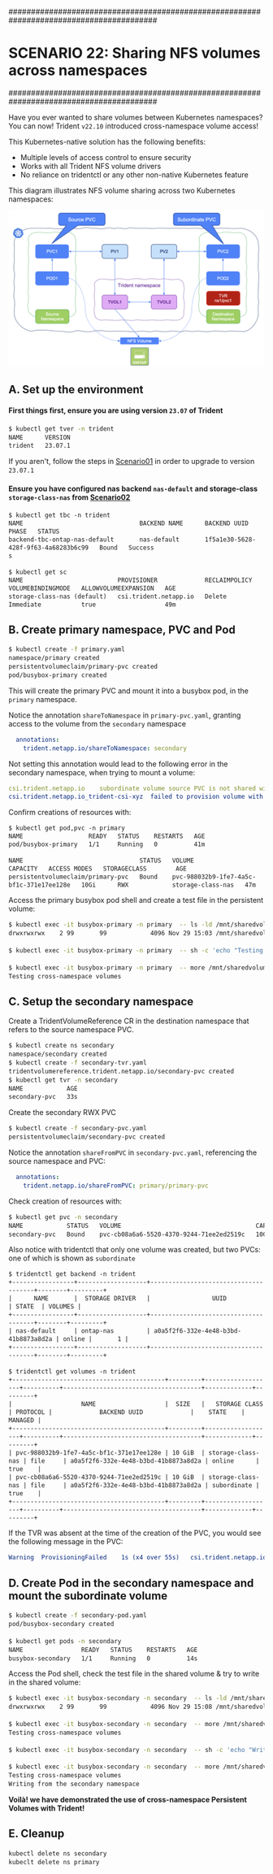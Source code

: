 #########################################################################################
# SCENARIO 22: Sharing NFS volumes across namespaces
#########################################################################################

Have you ever wanted to share volumes between Kubernetes namespaces? You can now! Trident `v22.10` introduced cross-namespace volume access!  

This Kubernetes-native solution has the following benefits:
- Multiple levels of access control to ensure security
- Works with all Trident NFS volume drivers
- No reliance on tridentctl or any other non-native Kubernetes feature


This diagram illustrates NFS volume sharing across two Kubernetes namespaces:
<p align="center"><img src="./Images/scenario22_v2.png"></p>

## A. Set up the environment

#### First things first, ensure you are using version `23.07` of Trident

```sh
$ kubectl get tver -n trident
NAME      VERSION
trident   23.07.1
```
If you aren't, follow the steps in [Scenario01](../Scenario01) in order to upgrade to version `23.07.1`  

#### Ensure you have configured nas backend `nas-default` and storage-class `storage-class-nas` from [Scenario02](../Scenario02)  
```
$ kubectl get tbc -n trident
NAME                                BACKEND NAME      BACKEND UUID                           PHASE   STATUS
backend-tbc-ontap-nas-default       nas-default       1f5a1e30-5628-428f-9f63-4a68283b6c99   Bound   Success
s

$ kubectl get sc
NAME                          PROVISIONER             RECLAIMPOLICY   VOLUMEBINDINGMODE   ALLOWVOLUMEEXPANSION   AGE
storage-class-nas (default)   csi.trident.netapp.io   Delete          Immediate           true                   49m
```


## B. Create primary namespace, PVC and Pod
```bash
$ kubectl create -f primary.yaml
namespace/primary created
persistentvolumeclaim/primary-pvc created
pod/busybox-primary created
```
This will create the primary PVC and mount it into a busybox pod, in the `primary` namespace.

Notice the annotation `shareToNamespace` in `primary-pvc.yaml`, granting access to the volume from the `secondary` namespace
```yaml
  annotations:
    trident.netapp.io/shareToNamespace: secondary
```

Not setting this annotation would lead to the following error in the secondary namespace, when trying to mount a volume:
```yaml
csi.trident.netapp.io    subordinate volume source PVC is not shared with namespace secondary
csi.trident.netapp.io_trident-csi-xyz  failed to provision volume with StorageClass "storage-class-nas": rpc error: code = Unknown desc = subordinate volume source PVC is not shared with namespace secondary
```

 Confirm creations of resources with:

```
$ kubectl get pod,pvc -n primary
NAME                  READY   STATUS    RESTARTS   AGE
pod/busybox-primary   1/1     Running   0          41m

NAME                                STATUS   VOLUME                                     CAPACITY   ACCESS MODES   STORAGECLASS        AGE
persistentvolumeclaim/primary-pvc   Bound    pvc-988032b9-1fe7-4a5c-bf1c-371e17ee128e   10Gi      RWX            storage-class-nas   47m
```

Access the primary busybox pod shell and create a test file in the persistent volume:

```bash
$ kubectl exec -it busybox-primary -n primary  -- ls -ld /mnt/sharedvolume
drwxrwxrwx    2 99       99            4096 Nov 29 15:03 /mnt/sharedvolume

$ kubectl exec -it busybox-primary -n primary  -- sh -c 'echo "Testing cross-namespace volumes" > /mnt/sharedvolume/testfile.txt'

$ kubectl exec -it busybox-primary -n primary  -- more /mnt/sharedvolume/testfile.txt
Testing cross-namespace volumes
```

## C. Setup the secondary namespace

Create a TridentVolumeReference CR in the destination namespace that refers to the source namespace PVC.

```bash
$ kubectl create ns secondary
namespace/secondary created
$ kubectl create -f secondary-tvr.yaml
tridentvolumereference.trident.netapp.io/secondary-pvc created
$ kubectl get tvr -n secondary
NAME            AGE
secondary-pvc   33s
```

Create the secondary RWX PVC

```bash
$ kubectl create -f secondary-pvc.yaml
persistentvolumeclaim/secondary-pvc created
```

Notice the annotation `shareFromPVC` in `secondary-pvc.yaml`, referencing the source namespace and PVC:
```yaml
  annotations:
    trident.netapp.io/shareFromPVC: primary/primary-pvc
```

Check creation of resources with:
```bash
$ kubectl get pvc -n secondary
NAME            STATUS   VOLUME                                     CAPACITY   ACCESS MODES   STORAGECLASS        AGE
secondary-pvc   Bound    pvc-cb08a6a6-5520-4370-9244-71ee2ed2519c   10Gi       RWX            storage-class-nas   5s
```

Also notice with tridentctl that only one volume was created, but two PVCs: one of which is shown as `subordinate`
```
$ tridentctl get backend -n trident
+-----------------+-------------------+--------------------------------------+--------+---------+
|      NAME       |  STORAGE DRIVER   |                 UUID                 | STATE  | VOLUMES |
+-----------------+-------------------+--------------------------------------+--------+---------+
| nas-default     | ontap-nas         | a0a5f2f6-332e-4e48-b3bd-41b8873a8d2a | online |       1 |
+-----------------+-------------------+--------------------------------------+--------+---------+

$ tridentctl get volumes -n trident
+------------------------------------------+---------+-------------------+----------+--------------------------------------+-------------+---------+
|                   NAME                   |  SIZE   |   STORAGE CLASS   | PROTOCOL |             BACKEND UUID             |    STATE    | MANAGED |
+------------------------------------------+---------+-------------------+----------+--------------------------------------+-------------+---------+
| pvc-988032b9-1fe7-4a5c-bf1c-371e17ee128e | 10 GiB  | storage-class-nas | file     | a0a5f2f6-332e-4e48-b3bd-41b8873a8d2a | online      | true    |
| pvc-cb08a6a6-5520-4370-9244-71ee2ed2519c | 10 GiB  | storage-class-nas | file     | a0a5f2f6-332e-4e48-b3bd-41b8873a8d2a | subordinate | true    |
+------------------------------------------+---------+-------------------+----------+--------------------------------------+-------------+---------+
```

If the TVR was absent at the time of the creation of the PVC, you would see the following message in the PVC:
```yaml
Warning  ProvisioningFailed    1s (x4 over 55s)   csi.trident.netapp.io_trident-csi-xyz  failed to provision volume with StorageClass "storage-class-nas": rpc error: code = Unknown desc = volume reference secondary_primary/primary-pvc not found in cache
```


## D. Create Pod in the secondary namespace and mount the subordinate volume

```bash
$ kubectl create -f secondary-pod.yaml
pod/busybox-secondary created

$ kubectl get pods -n secondary
NAME                READY   STATUS    RESTARTS   AGE
busybox-secondary   1/1     Running   0          14s
```

Access the Pod shell, check the test file in the shared volume & try to write in the shared volume:
```bash
$ kubectl exec -it busybox-secondary -n secondary  -- ls -ld /mnt/sharedvolume
drwxrwxrwx    2 99       99            4096 Nov 29 15:08 /mnt/sharedvolume

$ kubectl exec -it busybox-secondary -n secondary  -- more /mnt/sharedvolume/testfile.txt
Testing cross-namespace volumes

$ kubectl exec -it busybox-secondary -n secondary  -- sh -c 'echo "Writing from the secondary namespace" >> /mnt/sharedvolume/testfile.txt'

$ kubectl exec -it busybox-secondary -n secondary  -- more /mnt/sharedvolume/testfile.txt
Testing cross-namespace volumes
Writing from the secondary namespace
```

**Voilà! we have demonstrated the use of cross-namespace Persistent Volumes with Trident!**

## E. Cleanup

```bash
kubectl delete ns secondary
kubeclt delete ns primary
```
